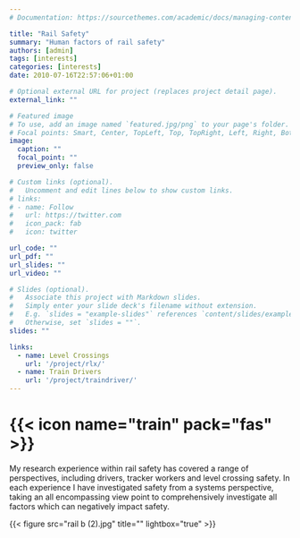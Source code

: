 ```yaml
---
# Documentation: https://sourcethemes.com/academic/docs/managing-content/

title: "Rail Safety"
summary: "Human factors of rail safety"
authors: [admin]
tags: [interests]
categories: [interests]
date: 2010-07-16T22:57:06+01:00

# Optional external URL for project (replaces project detail page).
external_link: ""

# Featured image
# To use, add an image named `featured.jpg/png` to your page's folder.
# Focal points: Smart, Center, TopLeft, Top, TopRight, Left, Right, BottomLeft, Bottom, BottomRight.
image:
  caption: ""
  focal_point: ""
  preview_only: false

# Custom links (optional).
#   Uncomment and edit lines below to show custom links.
# links:
# - name: Follow
#   url: https://twitter.com
#   icon_pack: fab
#   icon: twitter

url_code: ""
url_pdf: ""
url_slides: ""
url_video: ""

# Slides (optional).
#   Associate this project with Markdown slides.
#   Simply enter your slide deck's filename without extension.
#   E.g. `slides = "example-slides"` references `content/slides/example-slides.md`.
#   Otherwise, set `slides = ""`.
slides: ""

links:
  - name: Level Crossings
    url: '/project/rlx/'
  - name: Train Drivers
    url: '/project/traindriver/'
---
```

# {{< icon name="train" pack="fas" >}} 

My research experience within rail safety has covered a range of perspectives, including drivers, tracker workers and level crossing safety. In each experience I have investigated safety from a systems perspective, taking an all encompassing view point to comprehensively investigate all factors which can negatively impact safety.  

{{< figure src="rail b (2).jpg" title="" lightbox="true" >}}